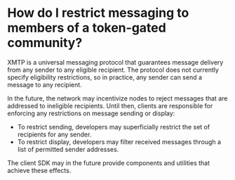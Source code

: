 # How do I restrict messaging to members of a token-gated community?

XMTP is a universal messaging protocol that guarantees message delivery from any sender to any eligible recipient. The protocol does not currently specify eligibility restrictions, so in practice, any sender can send a message to any recipient.

In the future, the network may incentivize nodes to reject messages that are addressed to ineligible recipients. Until then, clients are responsible for enforcing any restrictions on message sending or display:

- To restrict sending, developers may superficially restrict the set of recipients for any sender.
- To restrict display, developers may filter received messages through a list of permitted sender addresses.

The client SDK may in the future provide components and utilities that achieve these effects.
